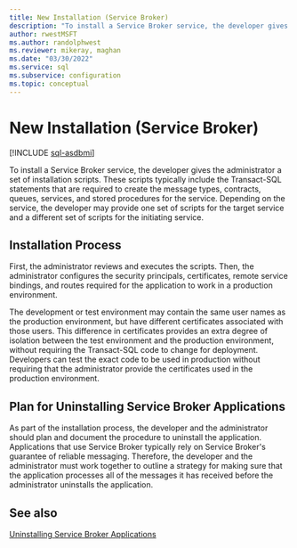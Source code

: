 ```yaml
---
title: New Installation (Service Broker)
description: "To install a Service Broker service, the developer gives the administrator a set of installation scripts."
author: rwestMSFT
ms.author: randolphwest
ms.reviewer: mikeray, maghan
ms.date: "03/30/2022"
ms.service: sql
ms.subservice: configuration
ms.topic: conceptual
---
```


# New Installation (Service Broker)

[!INCLUDE [sql-asdbmi](../../includes/applies-to-version/sql-asdbmi.md)]

To install a Service Broker service, the developer gives the administrator a set of installation scripts. These scripts typically include the Transact-SQL statements that are required to create the message types, contracts, queues, services, and stored procedures for the service. Depending on the service, the developer may provide one set of scripts for the target service and a different set of scripts for the initiating service.

## Installation Process

First, the administrator reviews and executes the scripts. Then, the administrator configures the security principals, certificates, remote service bindings, and routes required for the application to work in a production environment.

The development or test environment may contain the same user names as the production environment, but have different certificates associated with those users. This difference in certificates provides an extra degree of isolation between the test environment and the production environment, without requiring the Transact-SQL code to change for deployment. Developers can test the exact code to be used in production without requiring that the administrator provide the certificates used in the production environment.

## Plan for Uninstalling Service Broker Applications

As part of the installation process, the developer and the administrator should plan and document the procedure to uninstall the application. Applications that use Service Broker typically rely on Service Broker's guarantee of reliable messaging. Therefore, the developer and the administrator must work together to outline a strategy for making sure that the application processes all of the messages it has received before the administrator uninstalls the application.

## See also

[Uninstalling Service Broker Applications](uninstalling-service-broker-applications.md)
